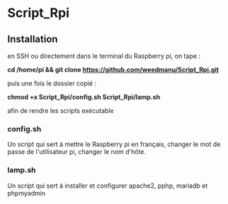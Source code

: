 # Script_Rpi

## Installation

en SSH ou directement dans le terminal du Raspberry pi, on tape :

**cd /home/pi && git clone https://github.com/weedmanu/Script_Rpi.git**

puis une fois le dossier copié :

**chmod +x Script_Rpi/config.sh Script_Rpi/lamp.sh**

afin de rendre les scripts exécutable



### config.sh

Un script qui sert à mettre le Raspberry pi en français, changer le mot de passe de l'utilisateur pi, changer le nom d'hôte.


### lamp.sh

Un script qui sert à installer et configurer apache2, pphp, mariadb et phpmyadmin
